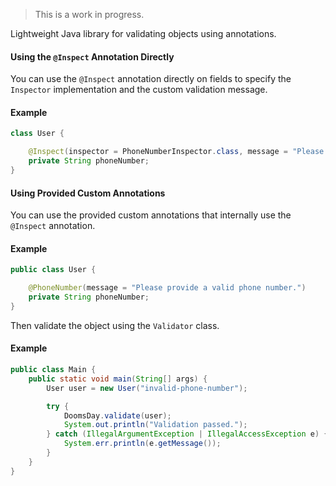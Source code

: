 
> This is a work in progress.

Lightweight Java library for validating objects using annotations.


#### Using the `@Inspect` Annotation Directly

You can use the `@Inspect` annotation directly on fields to specify the `Inspector` implementation and the custom validation message.

#### Example

```java
class User {

    @Inspect(inspector = PhoneNumberInspector.class, message = "Please provide a valid phone number.")
    private String phoneNumber;
}
```

#### Using Provided Custom Annotations

You can use the provided custom annotations that internally use the `@Inspect` annotation.

#### Example

```java
public class User {

    @PhoneNumber(message = "Please provide a valid phone number.")
    private String phoneNumber;
}
```

Then validate the object using the `Validator` class.

#### Example

```java
public class Main {
    public static void main(String[] args) {
        User user = new User("invalid-phone-number");

        try {
            DoomsDay.validate(user);
            System.out.println("Validation passed.");
        } catch (IllegalArgumentException | IllegalAccessException e) {
            System.err.println(e.getMessage());
        }
    }
}
```